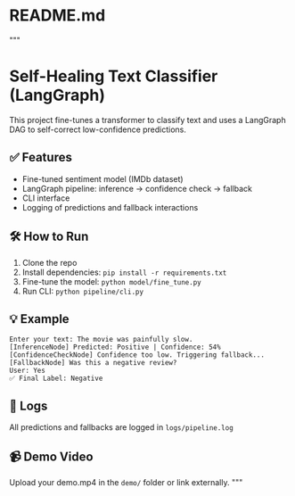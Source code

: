 # README.md
"""
# Self-Healing Text Classifier (LangGraph)

This project fine-tunes a transformer to classify text and uses a LangGraph DAG to self-correct low-confidence predictions.

## ✅ Features
- Fine-tuned sentiment model (IMDb dataset)
- LangGraph pipeline: inference → confidence check → fallback
- CLI interface
- Logging of predictions and fallback interactions

## 🛠️ How to Run
1. Clone the repo
2. Install dependencies: `pip install -r requirements.txt`
3. Fine-tune the model: `python model/fine_tune.py`
4. Run CLI: `python pipeline/cli.py`

## 💡 Example
```
Enter your text: The movie was painfully slow.
[InferenceNode] Predicted: Positive | Confidence: 54%
[ConfidenceCheckNode] Confidence too low. Triggering fallback...
[FallbackNode] Was this a negative review?
User: Yes
✅ Final Label: Negative
```

## 📁 Logs
All predictions and fallbacks are logged in `logs/pipeline.log`

## 📹 Demo Video
Upload your demo.mp4 in the `demo/` folder or link externally.
"""